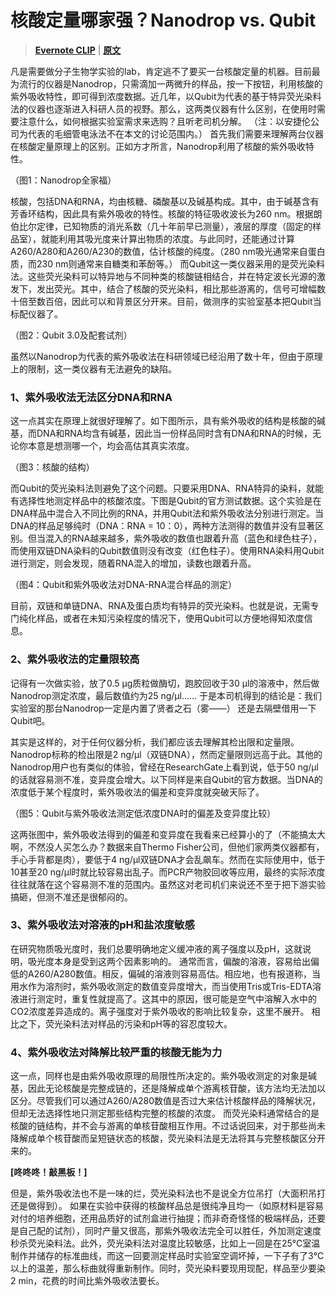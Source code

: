 
# 核酸定量哪家强？Nanodrop vs. Qubit

> **[Evernote CLIP](https://www.evernote.com/l/ABIGNfX1MgFMIajf_8TYnu9KJ2Lw8DTKRLI)** | **[原文](https://zhuanlan.zhihu.com/p/22294096)**


凡是需要做分子生物学实验的lab，肯定逃不了要买一台核酸定量的机器。目前最为流行的仪器是Nanodrop，只需滴加一两微升的样品，按一下按钮，利用核酸的紫外吸收特性，即可得到浓度数据。近几年，以Qubit为代表的基于特异荧光染料法的仪器也逐渐进入科研人员的视野。那么，这两类仪器有什么区别，在使用时需要注意什么，如何根据实验室需求来选购？且听老司机分解。
（注：以安捷伦公司为代表的毛细管电泳法不在本文的讨论范围内。）
首先我们需要来理解两台仪器在核酸定量原理上的区别。正如方才所言，Nanodrop利用了核酸的紫外吸收特性。

（图1：Nanodrop全家福）

核酸，包括DNA和RNA，均由核糖、磷酸基以及碱基构成。其中，由于碱基含有芳香环结构，因此具有紫外吸收的特性。核酸的特征吸收波长为260 nm。根据朗伯比尔定律，已知物质的消光系数（几十年前早已测量），液层的厚度（固定的样品室），就能利用其吸光度来计算出物质的浓度。与此同时，还能通过计算A260/A280和A260/A230的数值，估计核酸的纯度。（280 nm吸光通常来自蛋白质，而230 nm则通常来自糖类和苯酚等。）
而Qubit这一类仪器采用的是荧光染料法。这些荧光染料可以特异地与不同种类的核酸链相结合，并在特定波长光源的激发下，发出荧光。其中，结合了核酸的荧光染料，相比那些游离的，信号可增幅数十倍至数百倍，因此可以和背景区分开来。目前，做测序的实验室基本把Qubit当标配仪器了。

（图2：Qubit 3.0及配套试剂）

虽然以Nanodrop为代表的紫外吸收法在科研领域已经沿用了数十年，但由于原理上的限制，这一类仪器有无法避免的缺陷。

### 1、紫外吸收法无法区分DNA和RNA

这一点其实在原理上就很好理解了。如下图所示，具有紫外吸收的结构是核酸的碱基，而DNA和RNA均含有碱基，因此当一份样品同时含有DNA和RNA的时候，无论你本意是想测哪一个，均会高估其真实浓度。

（图3：核酸的结构）

而Qubit的荧光染料法则避免了这个问题。只要采用DNA、RNA特异的染料，就能有选择性地测定样品中的核酸浓度。下图是Qubit的官方测试数据。这个实验是在DNA样品中混合入不同比例的RNA，并用Qubit法和紫外吸收法分别进行测定。当DNA的样品足够纯时（DNA：RNA = 10：0），两种方法测得的数值并没有显著区别。但当混入的RNA越来越多，紫外吸收的数值也跟着升高（蓝色和绿色柱子），而使用双链DNA染料的Qubit数值则没有改变（红色柱子）。使用RNA染料用Qubit进行测定，则会发现，随着RNA混入的增加，读数也跟着升高。

（图4：Qubit和紫外吸收法对DNA-RNA混合样品的测定）

目前，双链和单链DNA、RNA及蛋白质均有特异的荧光染料。也就是说，无需专门纯化样品，或者在未知污染程度的情况下，使用Qubit可以方便地得知浓度信息。

### 2、紫外吸收法的定量限较高

记得有一次做实验，放了0.5 µg质粒做酶切，跑胶回收于30 µl的溶液中，然后做Nanodrop测定浓度，最后数值约为25 ng/µl……
于是本司机得到的结论是：我们实验室的那台Nanodrop一定是内置了贤者之石（雾——）      还是去隔壁借用一下Qubit吧。

其实是这样的，对于任何仪器分析，我们都应该去理解其检出限和定量限。Nanodrop标称的检出限是2 ng/µl（双链DNA），然而定量限则远高于此。其他的Nanodrop用户也有类似的体验，曾经在ResearchGate上看到说，低于50 ng/µl的话就容易测不准，变异度会增大。以下同样是来自Qubit的官方数据。当DNA的浓度低于某个程度时，紫外吸收法的偏差和变异度就突破天际了。


（图5：Qubit与紫外吸收法测定低浓度DNA时的偏差及变异度比较）

这两张图中，紫外吸收法得到的偏差和变异度在我看来已经算小的了（不能搞太大啊，不然没人买怎么办？数据来自Thermo Fisher公司，但他们家两类仪器都有，手心手背都是肉），要低于4 ng/µl双链DNA才会乱飙车。然而在实际使用中，低于10甚至20 ng/µl时就比较容易出乱子。而PCR产物胶回收等应用，最终的实际浓度往往就落在这个容易测不准的范围内。虽然这对老司机们来说还不至于把下游实验搞砸，但测不准还是很郁闷的。

### 3、紫外吸收法对溶液的pH和盐浓度敏感

在研究物质吸光度时，我们总要明确地定义缓冲液的离子强度以及pH，这就说明，吸光度本身是受到这两个因素影响的。
通常而言，偏酸的溶液，容易给出偏低的A260/A280数值。相反，偏碱的溶液则容易高估。相应地，也有报道称，当用水作为溶剂时，紫外吸收测定的数值变异度增大，而当使用Tris或Tris-EDTA溶液进行测定时，重复性就提高了。这其中的原因，很可能是空气中溶解入水中的CO2浓度差异造成的。离子强度对于紫外吸收的影响比较复杂，这里不展开。
相比之下，荧光染料法对样品的污染和pH等的容忍度较大。

### 4、紫外吸收法对降解比较严重的核酸无能为力

这一点，同样也是由紫外吸收原理的局限性所决定的。紫外吸收测定的对象是碱基，因此无论核酸是完整成链的，还是降解成单个游离核苷酸，该方法均无法加以区分。尽管我们可以通过A260/A280数值是否过大来估计核酸样品的降解状况，但却无法选择性地只测定那些结构完整的核酸的浓度。
而荧光染料通常结合的是核酸的链结构，并不会与游离的单核苷酸相互作用。不过话说回来，对于那些尚未降解成单个核苷酸而呈短链状态的核酸，荧光染料法是无法将其与完整核酸区分开来的。

**[咚咚咚！敲黑板！]**

但是，紫外吸收法也不是一味的烂，荧光染料法也不是说全方位吊打（大面积吊打还是做得到）。
如果在实验中获得的核酸样品总是很纯净且均一（如原材料是容易对付的培养细胞，还用品质好的试剂盒进行抽提；而非奇奇怪怪的极端样品，还要是自己配的试剂），同时产量又很高，那紫外吸收法完全可以胜任，外加测定速度秒杀荧光染料法。此外，荧光染料法对温度比较敏感，比如上一回是在25℃室温制作并储存的标准曲线，而这一回要测定样品时实验室空调坏掉，一下子有了3℃以上的温差，那么标曲就得重新制作。同时，荧光染料要现用现配，样品至少要染2 min，花费的时间比紫外吸收法要长。


